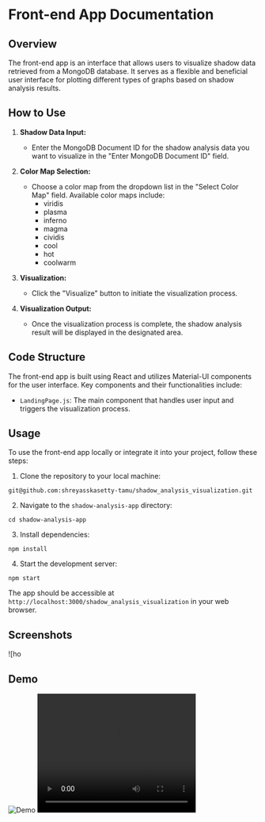 # Front-end App Documentation

## Overview

The front-end app is an interface that allows users to visualize shadow data retrieved from a MongoDB database. It serves as a flexible and beneficial user interface for plotting different types of graphs based on shadow analysis results.

## How to Use

1. **Shadow Data Input:**
   - Enter the MongoDB Document ID for the shadow analysis data you want to visualize in the "Enter MongoDB Document ID" field.

2. **Color Map Selection:**
   - Choose a color map from the dropdown list in the "Select Color Map" field. Available color maps include:
     - viridis
     - plasma
     - inferno
     - magma
     - cividis
     - cool
     - hot
     - coolwarm

3. **Visualization:**
   - Click the "Visualize" button to initiate the visualization process.

4. **Visualization Output:**
   - Once the visualization process is complete, the shadow analysis result will be displayed in the designated area.

## Code Structure

The front-end app is built using React and utilizes Material-UI components for the user interface. Key components and their functionalities include:

- `LandingPage.js`: The main component that handles user input and triggers the visualization process.

## Usage

To use the front-end app locally or integrate it into your project, follow these steps:

1. Clone the repository to your local machine:
```
git@github.com:shreyasskasetty-tamu/shadow_analysis_visualization.git
```
2. Navigate to the `shadow-analysis-app` directory:
```
cd shadow-analysis-app
```
3. Install dependencies:
```
npm install
```

4. Start the development server:
```
npm start
```
The app should be accessible at `http://localhost:3000/shadow_analysis_visualization` in your web browser.

## Screenshots

![ho


## Demo

![Demo]()
<video width="320" height="240" controls>
  <source src="https://drive.google.com/drive/folders/1cOBDRGFPN8aOsGHEu2wFrWMX8i9bmFWC)https://drive.google.com/drive/folders/1cOBDRGFPN8aOsGHEu2wFrWMX8i9bmFWC" type="video/mov">
</video>






